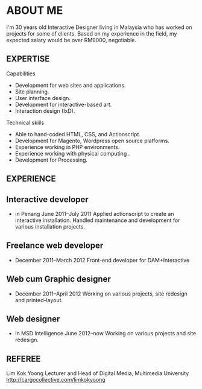 ABOUT ME
=====

I'm 30 years old Interactive Designer living in Malaysia who has worked on projects for some of clients. Based on my experience in the field, my expected salary would be over RM9000, negotiable.

EXPERTISE
-----
Capabilities
* Development for web sites and applications.
* Site planning.
* User interface design.
* Development for interactive-based art.
* Interaction design (IxD).

Technical skills
* Able to hand-coded HTML, CSS, and Actionscript.
* Development for Magento, Wordpress open source platforms.
* Experience working in PHP environments.
* Experience working with physical computing .
* Development for Processing.

EXPERIENCE
-----
Interactive developer
-----
- in Penang June 2011–July 2011
Applied actionscript to create an interactive installation. Handled maintenance and development for various installation projects.

Freelance web developer
-----
- December 2011–March 2012
Front-end developer for DAM+Interactive

Web cum Graphic designer
-----
- December 2011–April 2012
Working on various projects, site redesign and printed-layout.

Web designer
-----
- in MSD Intelligence June 2012–now
Working on various projects and site redesign.

REFEREE
-----
Lim Kok Yoong
Lecturer and Head of Digital Media, Multimedia University http://cargocollective.com/limkokyoong